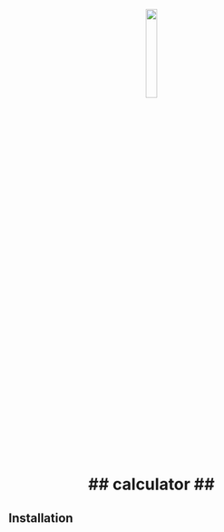 <p align="center"><img src="https://github.com/frozesentic/calculator/assets/99868523/f999ce65-4eef-4b58-812a-99c90e905a5b" width=20% height=20%>

<h1 align="center"> ## calculator ##

## Installation
